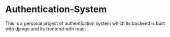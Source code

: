 # Authentication-System
This is a personal project of authentication system which its backend is built with django and its frontend with react . 
